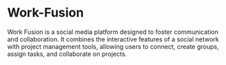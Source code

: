# Work-Fusion
Work Fusion is a social media platform designed to foster communication and collaboration. It combines the interactive features of a social network with project management tools, allowing users to connect, create groups, assign tasks, and collaborate on projects.
